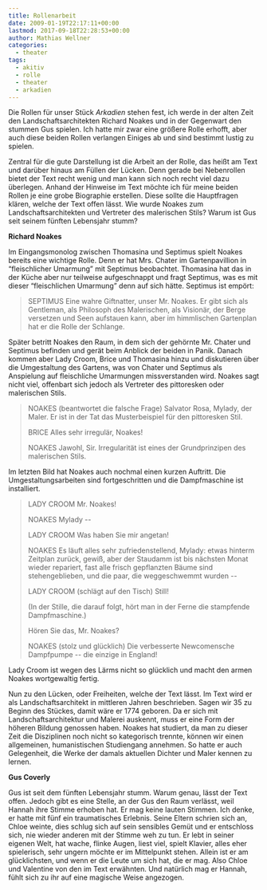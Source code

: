 ```yaml
---
title: Rollenarbeit
date: 2009-01-19T22:17:11+00:00
lastmod: 2017-09-18T22:28:53+00:00
author: Mathias Wellner
categories:
  - theater
tags:
  - akitiv
  - rolle
  - theater
  - arkadien
---
```

Die Rollen für unser Stück _Arkadien_ stehen fest, ich werde in der alten Zeit den Landschaftsarchitekten Richard Noakes und in der Gegenwart den stummen Gus spielen. Ich hatte mir zwar eine größere Rolle erhofft, aber auch diese beiden Rollen verlangen Einiges ab und sind bestimmt lustig zu spielen.

Zentral für die gute Darstellung ist die Arbeit an der Rolle, das heißt am Text und darüber hinaus am Füllen der Lücken. Denn gerade bei Nebenrollen bietet der Text recht wenig und man kann sich noch recht viel dazu überlegen. Anhand der Hinweise im Text möchte ich für meine beiden Rollen je eine grobe Biographie erstellen. Diese sollte die Hauptfragen klären, welche der Text offen lässt. Wie wurde Noakes zum Landschaftsarchitekten und Vertreter des malerischen Stils? Warum ist Gus seit seinem fünften Lebensjahr stumm?

**Richard Noakes**

Im Eingangsmonolog zwischen Thomasina und Septimus spielt Noakes bereits eine wichtige Rolle. Denn er hat Mrs. Chater im Gartenpavillion in &#8220;fleischlicher Umarmung&#8221; mit Septimus beobachtet. Thomasina hat das in der Küche aber nur teilweise aufgeschnappt und fragt Septimus, was es mit dieser &#8220;fleischlichen Umarmung&#8221; denn auf sich hätte. Septimus ist empört:

<blockquote class="blockquote">
SEPTIMUS Eine wahre Giftnatter, unser Mr. Noakes. Er gibt sich als Gentleman, als Philosoph des Malerischen, als Visionär, der Berge versetzen und Seen aufstauen kann, aber im himmlischen Gartenplan hat er die Rolle der Schlange.
</blockquote>

Später betritt Noakes den Raum, in dem sich der gehörnte Mr. Chater und Septimus befinden und gerät beim Anblick der beiden in Panik. Danach kommen aber Lady Croom, Brice und Thomasina hinzu und diskutieren über die Umgestaltung des Gartens, was von Chater und Septimus als Anspielung auf fleischliche Umarmungen missverstanden wird. Noakes sagt nicht viel, offenbart sich jedoch als Vertreter des pittoresken oder malerischen Stils.<br>

<blockquote class="blockquote">
<p>NOAKES (beantwortet die falsche Frage) Salvator Rosa, Mylady, der Maler. Er ist in der Tat das Musterbeispiel für den pittoresken Stil.</p>
<p>BRICE Alles sehr irregulär, Noakes!</p>
<p>NOAKES Jawohl, Sir. Irregularität ist eines der Grundprinzipen des malerischen Stils.</p>
</blockquote>

Im letzten Bild hat Noakes auch nochmal einen kurzen Auftritt. Die Umgestaltungsarbeiten sind fortgeschritten und die Dampfmaschine ist installiert.

<blockquote class="blockquote">
<p>LADY CROOM Mr. Noakes!</p>
<p>NOAKES Mylady -- </p>
<p>LADY CROOM Was haben Sie mir angetan!</p>
<p>NOAKES Es läuft alles sehr zufriedenstellend, Mylady: etwas hinterm Zeitplan zurück, gewiß, aber der Staudamm ist bis nächsten Monat wieder repariert, fast alle frisch gepflanzten Bäume sind stehengeblieben, und die paar, die weggeschwemmt wurden --</p>
<p>LADY CROOM (schlägt auf den Tisch) Still!</p>
<p>(In der Stille, die darauf folgt, hört man in der Ferne die stampfende Dampfmaschine.)</p>
<p>Hören Sie das, Mr. Noakes?</p>
<p>NOAKES (stolz und glücklich) Die verbesserte Newcomensche Dampfpumpe -- die einzige in England!</p>
</blockquote>

Lady Croom ist wegen des Lärms nicht so glücklich und macht den armen Noakes wortgewaltig fertig.

Nun zu den Lücken, oder Freiheiten, welche der Text lässt. Im Text wird er als Landschaftsarchitekt in mittleren Jahren beschrieben. Sagen wir 35 zu Beginn des Stückes, damit wäre er 1774 geboren. Da er sich mit Landschaftsarchitektur und Malerei auskennt, muss er eine Form der höheren Bildung genossen haben. Noakes hat studiert, da man zu dieser Zeit die Disziplinen noch nicht so kategorisch trennte, können wir einen allgemeinen, humanistischen Studiengang annehmen. So hatte er auch Gelegenheit, die Werke der damals aktuellen Dichter und Maler kennen zu lernen.

**Gus Coverly**

Gus ist seit dem fünften Lebensjahr stumm. Warum genau, lässt der Text offen. Jedoch gibt es eine Stelle, an der Gus den Raum verlässt, weil Hannah ihre Stimme erhoben hat. Er mag keine lauten Stimmen. Ich denke, er hatte mit fünf ein traumatisches Erlebnis. Seine Eltern schrien sich an, Chloe weinte, dies schlug sich auf sein sensibles Gemüt und er entschloss sich, nie wieder anderen mit der Stimme weh zu tun. Er lebt in seiner eigenen Welt, hat wache, flinke Augen, liest viel, spielt Klavier, alles eher spielerisch, sehr ungern möchte er im Mittelpunkt stehen. Allein ist er am glücklichsten, und wenn er die Leute um sich hat, die er mag. Also Chloe und Valentine von den im Text erwähnten. Und natürlich mag er Hannah, fühlt sich zu ihr auf eine magische Weise angezogen.